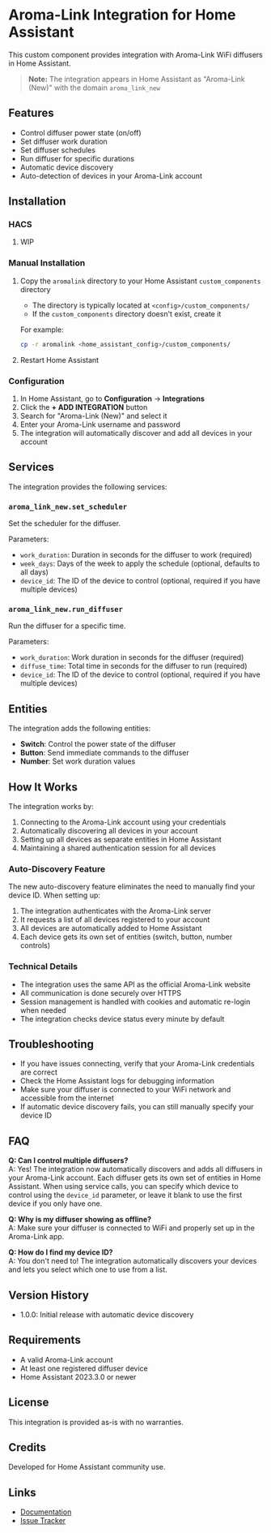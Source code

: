 # Aroma-Link Integration for Home Assistant

This custom component provides integration with Aroma-Link WiFi diffusers in Home Assistant.

> **Note:** The integration appears in Home Assistant as "Aroma-Link (New)" with the domain `aroma_link_new`

## Features

- Control diffuser power state (on/off)
- Set diffuser work duration
- Set diffuser schedules
- Run diffuser for specific durations
- Automatic device discovery
- Auto-detection of devices in your Aroma-Link account

## Installation

### HACS

1. WIP

### Manual Installation

1. Copy the `aromalink` directory to your Home Assistant `custom_components` directory

   - The directory is typically located at `<config>/custom_components/`
   - If the `custom_components` directory doesn't exist, create it

   For example:

   ```bash
   cp -r aromalink <home_assistant_config>/custom_components/
   ```

2. Restart Home Assistant

### Configuration

1. In Home Assistant, go to **Configuration** → **Integrations**
2. Click the **+ ADD INTEGRATION** button
3. Search for "Aroma-Link (New)" and select it
4. Enter your Aroma-Link username and password
5. The integration will automatically discover and add all devices in your account

## Services

The integration provides the following services:

### `aroma_link_new.set_scheduler`

Set the scheduler for the diffuser.

Parameters:

- `work_duration`: Duration in seconds for the diffuser to work (required)
- `week_days`: Days of the week to apply the schedule (optional, defaults to all days)
- `device_id`: The ID of the device to control (optional, required if you have multiple devices)

### `aroma_link_new.run_diffuser`

Run the diffuser for a specific time.

Parameters:

- `work_duration`: Work duration in seconds for the diffuser (required)
- `diffuse_time`: Total time in seconds for the diffuser to run (required)
- `device_id`: The ID of the device to control (optional, required if you have multiple devices)

## Entities

The integration adds the following entities:

- **Switch**: Control the power state of the diffuser
- **Button**: Send immediate commands to the diffuser
- **Number**: Set work duration values

## How It Works

The integration works by:

1. Connecting to the Aroma-Link account using your credentials
2. Automatically discovering all devices in your account
3. Setting up all devices as separate entities in Home Assistant
4. Maintaining a shared authentication session for all devices

### Auto-Discovery Feature

The new auto-discovery feature eliminates the need to manually find your device ID. When setting up:

1. The integration authenticates with the Aroma-Link server
2. It requests a list of all devices registered to your account
3. All devices are automatically added to Home Assistant
4. Each device gets its own set of entities (switch, button, number controls)

### Technical Details

- The integration uses the same API as the official Aroma-Link website
- All communication is done securely over HTTPS
- Session management is handled with cookies and automatic re-login when needed
- The integration checks device status every minute by default

## Troubleshooting

- If you have issues connecting, verify that your Aroma-Link credentials are correct
- Check the Home Assistant logs for debugging information
- Make sure your diffuser is connected to your WiFi network and accessible from the internet
- If automatic device discovery fails, you can still manually specify your device ID

## FAQ

**Q: Can I control multiple diffusers?**  
A: Yes! The integration now automatically discovers and adds all diffusers in your Aroma-Link account. Each diffuser gets its own set of entities in Home Assistant. When using service calls, you can specify which device to control using the `device_id` parameter, or leave it blank to use the first device if you only have one.

**Q: Why is my diffuser showing as offline?**  
A: Make sure your diffuser is connected to WiFi and properly set up in the Aroma-Link app.

**Q: How do I find my device ID?**  
A: You don't need to! The integration automatically discovers your devices and lets you select which one to use from a list.

## Version History

- 1.0.0: Initial release with automatic device discovery

## Requirements

- A valid Aroma-Link account
- At least one registered diffuser device
- Home Assistant 2023.3.0 or newer

## License

This integration is provided as-is with no warranties.

## Credits

Developed for Home Assistant community use.

## Links

- [Documentation](https://github.com/yourusername/home-assistant-aroma-link)
- [Issue Tracker](https://github.com/yourusername/home-assistant-aroma-link/issues)
